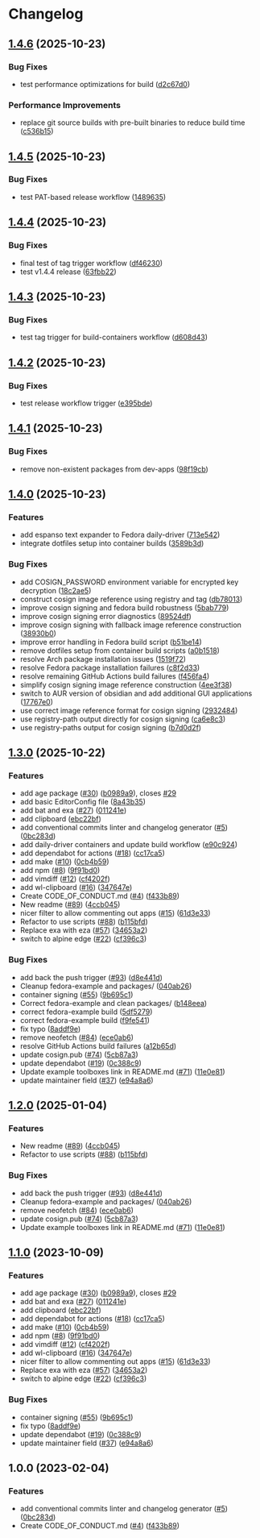 # Changelog

## [1.4.6](https://github.com/dpietersz/boxkit/compare/v1.4.5...v1.4.6) (2025-10-23)


### Bug Fixes

* test performance optimizations for build ([d2c67d0](https://github.com/dpietersz/boxkit/commit/d2c67d0f73d7dbe5fb586ae77cc2152236776607))


### Performance Improvements

* replace git source builds with pre-built binaries to reduce build time ([c536b15](https://github.com/dpietersz/boxkit/commit/c536b153a346168b1e05b9b3f1b1a1367b8c8b6e))

## [1.4.5](https://github.com/dpietersz/boxkit/compare/v1.4.4...v1.4.5) (2025-10-23)


### Bug Fixes

* test PAT-based release workflow ([1489635](https://github.com/dpietersz/boxkit/commit/14896350cdc0fbd57648f31bb6c7409daced2e0f))

## [1.4.4](https://github.com/dpietersz/boxkit/compare/v1.4.3...v1.4.4) (2025-10-23)


### Bug Fixes

* final test of tag trigger workflow ([df46230](https://github.com/dpietersz/boxkit/commit/df46230edf67deea663529c48d0850a977a7e016))
* test v1.4.4 release ([63fbb22](https://github.com/dpietersz/boxkit/commit/63fbb22000e4551539ed79eb7cabb31c18daeb2c))

## [1.4.3](https://github.com/dpietersz/boxkit/compare/v1.4.2...v1.4.3) (2025-10-23)


### Bug Fixes

* test tag trigger for build-containers workflow ([d608d43](https://github.com/dpietersz/boxkit/commit/d608d4340b8c98945bbdbfa2bb00fb7183dc3d79))

## [1.4.2](https://github.com/dpietersz/boxkit/compare/v1.4.1...v1.4.2) (2025-10-23)


### Bug Fixes

* test release workflow trigger ([e395bde](https://github.com/dpietersz/boxkit/commit/e395bde35538499bea206453260d9f0a2e468e3e))

## [1.4.1](https://github.com/dpietersz/boxkit/compare/v1.4.0...v1.4.1) (2025-10-23)


### Bug Fixes

* remove non-existent packages from dev-apps ([98f19cb](https://github.com/dpietersz/boxkit/commit/98f19cb284ae0b3ebd7feb5c9c3935821ed0f66e))

## [1.4.0](https://github.com/dpietersz/boxkit/compare/v1.3.0...v1.4.0) (2025-10-23)


### Features

* add espanso text expander to Fedora daily-driver ([713e542](https://github.com/dpietersz/boxkit/commit/713e5426f210fd24421b92590dcef65711a668ab))
* integrate dotfiles setup into container builds ([3589b3d](https://github.com/dpietersz/boxkit/commit/3589b3d238b409b1ae64c0cf85470da4e75e3dc5))


### Bug Fixes

* add COSIGN_PASSWORD environment variable for encrypted key decryption ([18c2ae5](https://github.com/dpietersz/boxkit/commit/18c2ae57f4b430c1715fd1f0c9cfeb39f6c9f90d))
* construct cosign image reference using registry and tag ([db78013](https://github.com/dpietersz/boxkit/commit/db780130ed8d3280f95f60d360e245552b9af829))
* improve cosign signing and fedora build robustness ([5bab779](https://github.com/dpietersz/boxkit/commit/5bab7794ab71768838b924550617256adea8f283))
* improve cosign signing error diagnostics ([89524df](https://github.com/dpietersz/boxkit/commit/89524df24c14ee1d80aef40e903842fbc89f6499))
* improve cosign signing with fallback image reference construction ([38930b0](https://github.com/dpietersz/boxkit/commit/38930b09569e47b86dfdd46da352d68f051e9d3d))
* improve error handling in Fedora build script ([b51be14](https://github.com/dpietersz/boxkit/commit/b51be14bc7817ba3108f6135a5ab93de7a7a6356))
* remove dotfiles setup from container build scripts ([a0b1518](https://github.com/dpietersz/boxkit/commit/a0b151822e87cd4c5db883eff7499a139d85fba2))
* resolve Arch package installation issues ([1519f72](https://github.com/dpietersz/boxkit/commit/1519f72e2906fb06a2502696dd65f20d0fed68e1))
* resolve Fedora package installation failures ([c8f2d33](https://github.com/dpietersz/boxkit/commit/c8f2d330a494c785435dd96007a67818783bc592))
* resolve remaining GitHub Actions build failures ([f456fa4](https://github.com/dpietersz/boxkit/commit/f456fa4ab3e72a40226fdec98bfcdd53e815d784))
* simplify cosign signing image reference construction ([4ee3f38](https://github.com/dpietersz/boxkit/commit/4ee3f38207381a84585db76a8ac73277b3ab0f7b))
* switch to AUR version of obsidian and add additional GUI applications ([17767e0](https://github.com/dpietersz/boxkit/commit/17767e0e6252d8e343198e3f759888b98655e4c9))
* use correct image reference format for cosign signing ([2932484](https://github.com/dpietersz/boxkit/commit/293248494c41adc82734a874abe4f1b8988b40ff))
* use registry-path output directly for cosign signing ([ca6e8c3](https://github.com/dpietersz/boxkit/commit/ca6e8c39411784fd69ca8cfc1ddff1d77c0c730c))
* use registry-paths output for cosign signing ([b7d0d2f](https://github.com/dpietersz/boxkit/commit/b7d0d2ffd51326c8c11e29291ae989e709cb1463))

## [1.3.0](https://github.com/dpietersz/boxkit/compare/v1.2.0...v1.3.0) (2025-10-22)


### Features

* add age package ([#30](https://github.com/dpietersz/boxkit/issues/30)) ([b0989a9](https://github.com/dpietersz/boxkit/commit/b0989a9f791771999c105122b64cbf8687574650)), closes [#29](https://github.com/dpietersz/boxkit/issues/29)
* add basic EditorConfig file ([8a43b35](https://github.com/dpietersz/boxkit/commit/8a43b3568de65be0b4970a4a2d485cbf268567d9))
* add bat and exa ([#27](https://github.com/dpietersz/boxkit/issues/27)) ([011241e](https://github.com/dpietersz/boxkit/commit/011241e4ac1fdee5f3fbe8b8321e44ba8a0cb561))
* add clipboard ([ebc22bf](https://github.com/dpietersz/boxkit/commit/ebc22bf72a10043ebec55c285dfe5274f1378cc5))
* add conventional commits linter and changelog generator ([#5](https://github.com/dpietersz/boxkit/issues/5)) ([0bc283d](https://github.com/dpietersz/boxkit/commit/0bc283d271878071ef50a413bab48f3bfc1ab312))
* add daily-driver containers and update build workflow ([e90c924](https://github.com/dpietersz/boxkit/commit/e90c9241c9718fb3eed13a534b171967bd2484d3))
* add dependabot for actions ([#18](https://github.com/dpietersz/boxkit/issues/18)) ([cc17ca5](https://github.com/dpietersz/boxkit/commit/cc17ca5202c1777d5e64799b00cb235b72027e24))
* add make ([#10](https://github.com/dpietersz/boxkit/issues/10)) ([0cb4b59](https://github.com/dpietersz/boxkit/commit/0cb4b59cdd98c47d2f6bfa21f801b99b045d5e40))
* add npm ([#8](https://github.com/dpietersz/boxkit/issues/8)) ([9f91bd0](https://github.com/dpietersz/boxkit/commit/9f91bd09272617c7b9203014222353265dc24947))
* add vimdiff ([#12](https://github.com/dpietersz/boxkit/issues/12)) ([cf4202f](https://github.com/dpietersz/boxkit/commit/cf4202f76752561d9b926c81933342a119e8a258))
* add wl-clipboard ([#16](https://github.com/dpietersz/boxkit/issues/16)) ([347647e](https://github.com/dpietersz/boxkit/commit/347647ea7f9f7bdb3b42d2a565df866f027a7ade))
* Create CODE_OF_CONDUCT.md ([#4](https://github.com/dpietersz/boxkit/issues/4)) ([f433b89](https://github.com/dpietersz/boxkit/commit/f433b89a1ed125c6c0a251c1eec60525cfe35820))
* New readme ([#89](https://github.com/dpietersz/boxkit/issues/89)) ([4ccb045](https://github.com/dpietersz/boxkit/commit/4ccb045c84e3de6ed2d3ca3fd97f08c4818f942e))
* nicer filter to allow commenting out apps ([#15](https://github.com/dpietersz/boxkit/issues/15)) ([61d3e33](https://github.com/dpietersz/boxkit/commit/61d3e330beb9c2a8bd557ef3872aa6595c76b1b2))
* Refactor to use scripts ([#88](https://github.com/dpietersz/boxkit/issues/88)) ([b115bfd](https://github.com/dpietersz/boxkit/commit/b115bfd1d21886124b60493009bb8a1e8da62413))
* Replace exa with eza ([#57](https://github.com/dpietersz/boxkit/issues/57)) ([34653a2](https://github.com/dpietersz/boxkit/commit/34653a2dde5b4e1cf895a2d65fc9168e064fa224))
* switch to alpine edge ([#22](https://github.com/dpietersz/boxkit/issues/22)) ([cf396c3](https://github.com/dpietersz/boxkit/commit/cf396c369ae8d8bb052df9b0c39d392f61b909ba))


### Bug Fixes

* add back the push trigger ([#93](https://github.com/dpietersz/boxkit/issues/93)) ([d8e441d](https://github.com/dpietersz/boxkit/commit/d8e441d157517bf80eb8f5c72bdf8a025c440bc5))
* Cleanup fedora-example and packages/ ([040ab26](https://github.com/dpietersz/boxkit/commit/040ab262f71a586088a227583b22ca1c259ab907))
* container signing ([#55](https://github.com/dpietersz/boxkit/issues/55)) ([9b695c1](https://github.com/dpietersz/boxkit/commit/9b695c1a21a94e7b6a40f5175408b8fc650e9413))
* Correct fedora-example and clean packages/ ([b148eea](https://github.com/dpietersz/boxkit/commit/b148eea6d158e2c663a72cf274a180eee91b2c8a))
* correct fedora-example build ([5df5279](https://github.com/dpietersz/boxkit/commit/5df52797c8d62b1d37c1b12d0637b0fc221731f2))
* correct fedora-example build ([f9fe541](https://github.com/dpietersz/boxkit/commit/f9fe541f82bdfda5509f7b8c1d5a782e283c3b50))
* fix typo ([8addf9e](https://github.com/dpietersz/boxkit/commit/8addf9e4499a83b2b9b591e9808470f3e3f6a46e))
* remove neofetch ([#84](https://github.com/dpietersz/boxkit/issues/84)) ([ece0ab6](https://github.com/dpietersz/boxkit/commit/ece0ab62a72200683246a9b184d87f7def6872a5))
* resolve GitHub Actions build failures ([a12b65d](https://github.com/dpietersz/boxkit/commit/a12b65d92c2fb1782da45076181c8729c0429338))
* update cosign.pub ([#74](https://github.com/dpietersz/boxkit/issues/74)) ([5cb87a3](https://github.com/dpietersz/boxkit/commit/5cb87a3843be43ba5999c44006df83a09386ac59))
* update dependabot ([#19](https://github.com/dpietersz/boxkit/issues/19)) ([0c388c9](https://github.com/dpietersz/boxkit/commit/0c388c958985cdc7d3c2d3de5d6d58de09472edf))
* Update example toolboxes link in README.md ([#71](https://github.com/dpietersz/boxkit/issues/71)) ([11e0e81](https://github.com/dpietersz/boxkit/commit/11e0e81e3357638fa675dc6bbf06ab5443076c24))
* update maintainer field ([#37](https://github.com/dpietersz/boxkit/issues/37)) ([e94a8a6](https://github.com/dpietersz/boxkit/commit/e94a8a69c34f5692514ebcc8c3ac21e2f33aa947))

## [1.2.0](https://github.com/ublue-os/boxkit/compare/v1.1.0...v1.2.0) (2025-01-04)


### Features

* New readme ([#89](https://github.com/ublue-os/boxkit/issues/89)) ([4ccb045](https://github.com/ublue-os/boxkit/commit/4ccb045c84e3de6ed2d3ca3fd97f08c4818f942e))
* Refactor to use scripts ([#88](https://github.com/ublue-os/boxkit/issues/88)) ([b115bfd](https://github.com/ublue-os/boxkit/commit/b115bfd1d21886124b60493009bb8a1e8da62413))


### Bug Fixes

* add back the push trigger ([#93](https://github.com/ublue-os/boxkit/issues/93)) ([d8e441d](https://github.com/ublue-os/boxkit/commit/d8e441d157517bf80eb8f5c72bdf8a025c440bc5))
* Cleanup fedora-example and packages/ ([040ab26](https://github.com/ublue-os/boxkit/commit/040ab262f71a586088a227583b22ca1c259ab907))
* remove neofetch ([#84](https://github.com/ublue-os/boxkit/issues/84)) ([ece0ab6](https://github.com/ublue-os/boxkit/commit/ece0ab62a72200683246a9b184d87f7def6872a5))
* update cosign.pub ([#74](https://github.com/ublue-os/boxkit/issues/74)) ([5cb87a3](https://github.com/ublue-os/boxkit/commit/5cb87a3843be43ba5999c44006df83a09386ac59))
* Update example toolboxes link in README.md ([#71](https://github.com/ublue-os/boxkit/issues/71)) ([11e0e81](https://github.com/ublue-os/boxkit/commit/11e0e81e3357638fa675dc6bbf06ab5443076c24))

## [1.1.0](https://github.com/ublue-os/boxkit/compare/v1.0.0...v1.1.0) (2023-10-09)


### Features

* add age package ([#30](https://github.com/ublue-os/boxkit/issues/30)) ([b0989a9](https://github.com/ublue-os/boxkit/commit/b0989a9f791771999c105122b64cbf8687574650)), closes [#29](https://github.com/ublue-os/boxkit/issues/29)
* add bat and exa ([#27](https://github.com/ublue-os/boxkit/issues/27)) ([011241e](https://github.com/ublue-os/boxkit/commit/011241e4ac1fdee5f3fbe8b8321e44ba8a0cb561))
* add clipboard ([ebc22bf](https://github.com/ublue-os/boxkit/commit/ebc22bf72a10043ebec55c285dfe5274f1378cc5))
* add dependabot for actions ([#18](https://github.com/ublue-os/boxkit/issues/18)) ([cc17ca5](https://github.com/ublue-os/boxkit/commit/cc17ca5202c1777d5e64799b00cb235b72027e24))
* add make ([#10](https://github.com/ublue-os/boxkit/issues/10)) ([0cb4b59](https://github.com/ublue-os/boxkit/commit/0cb4b59cdd98c47d2f6bfa21f801b99b045d5e40))
* add npm ([#8](https://github.com/ublue-os/boxkit/issues/8)) ([9f91bd0](https://github.com/ublue-os/boxkit/commit/9f91bd09272617c7b9203014222353265dc24947))
* add vimdiff ([#12](https://github.com/ublue-os/boxkit/issues/12)) ([cf4202f](https://github.com/ublue-os/boxkit/commit/cf4202f76752561d9b926c81933342a119e8a258))
* add wl-clipboard ([#16](https://github.com/ublue-os/boxkit/issues/16)) ([347647e](https://github.com/ublue-os/boxkit/commit/347647ea7f9f7bdb3b42d2a565df866f027a7ade))
* nicer filter to allow commenting out apps ([#15](https://github.com/ublue-os/boxkit/issues/15)) ([61d3e33](https://github.com/ublue-os/boxkit/commit/61d3e330beb9c2a8bd557ef3872aa6595c76b1b2))
* Replace exa with eza ([#57](https://github.com/ublue-os/boxkit/issues/57)) ([34653a2](https://github.com/ublue-os/boxkit/commit/34653a2dde5b4e1cf895a2d65fc9168e064fa224))
* switch to alpine edge ([#22](https://github.com/ublue-os/boxkit/issues/22)) ([cf396c3](https://github.com/ublue-os/boxkit/commit/cf396c369ae8d8bb052df9b0c39d392f61b909ba))


### Bug Fixes

* container signing ([#55](https://github.com/ublue-os/boxkit/issues/55)) ([9b695c1](https://github.com/ublue-os/boxkit/commit/9b695c1a21a94e7b6a40f5175408b8fc650e9413))
* fix typo ([8addf9e](https://github.com/ublue-os/boxkit/commit/8addf9e4499a83b2b9b591e9808470f3e3f6a46e))
* update dependabot ([#19](https://github.com/ublue-os/boxkit/issues/19)) ([0c388c9](https://github.com/ublue-os/boxkit/commit/0c388c958985cdc7d3c2d3de5d6d58de09472edf))
* update maintainer field ([#37](https://github.com/ublue-os/boxkit/issues/37)) ([e94a8a6](https://github.com/ublue-os/boxkit/commit/e94a8a69c34f5692514ebcc8c3ac21e2f33aa947))

## 1.0.0 (2023-02-04)


### Features

* add conventional commits linter and changelog generator ([#5](https://github.com/ublue-os/boxkit/issues/5)) ([0bc283d](https://github.com/ublue-os/boxkit/commit/0bc283d271878071ef50a413bab48f3bfc1ab312))
* Create CODE_OF_CONDUCT.md ([#4](https://github.com/ublue-os/boxkit/issues/4)) ([f433b89](https://github.com/ublue-os/boxkit/commit/f433b89a1ed125c6c0a251c1eec60525cfe35820))
